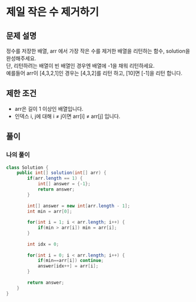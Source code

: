 # 제일 작은 수 제거하기
## 문제 설명
정수를 저장한 배열, arr 에서 가장 작은 수를 제거한 배열을 리턴하는 함수, solution을 완성해주세요.  
단, 리턴하려는 배열이 빈 배열인 경우엔 배열에 -1을 채워 리턴하세요.  
예를들어 arr이 [4,3,2,1]인 경우는 [4,3,2]를 리턴 하고, [10]면 [-1]을 리턴 합니다.

## 제한 조건
* arr은 길이 1 이상인 배열입니다.
* 인덱스 i, j에 대해 i ≠ j이면 arr[i] ≠ arr[j] 입니다.

## 풀이
### 나의 풀이
```java
class Solution {
    public int[] solution(int[] arr) {
        if(arr.length == 1) {
            int[] answer = {-1};
            return answer;
        } 
        
        int[] answer = new int[arr.length - 1];
        int min = arr[0];
        
        for(int i = 1; i < arr.length; i++) {
            if(min > arr[i]) min = arr[i];
        }
        
        int idx = 0;
        
        for(int i = 0; i < arr.length; i++) {
            if(min==arr[i]) continue;
            answer[idx++] = arr[i];
        }
        
        return answer;
    }
}
```  